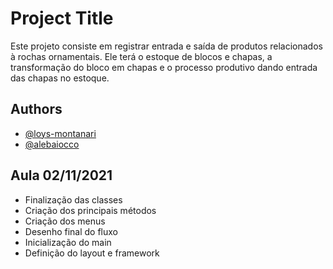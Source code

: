 
# Project Title

Este projeto consiste em registrar entrada e saída de produtos relacionados à rochas ornamentais. Ele terá o estoque de blocos e chapas, a transformação do bloco em chapas e o processo produtivo dando entrada das chapas no estoque.


## Authors

- [@loys-montanari](https://github.com/loys-montanari)
- [@alebaiocco](https://github.com/alebaiocco)


## Aula 02/11/2021

- Finalização das classes
- Criação dos principais métodos
- Criação dos menus
- Desenho final do fluxo
- Inicialização do main
- Definição do layout e framework
